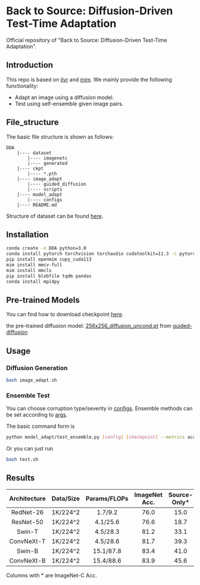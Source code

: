 # Back to Source: Diffusion-Driven Test-Time Adaptation
Official repository of "Back to Source: Diffusion-Driven Test-Time Adaptation".

## Introduction
This repo is based on [ilvr](https://github.com/jychoi118/ilvr_adm) and [mim](https://github.com/open-mmlab/mim). We mainly provide the following functionality:
+ Adapt an image using a diffusion model.
+ Test using self-ensemble given image pairs.

## File_structure

The basic file structure is shown as follows:
```
DDA
    |---- dataset
        |---- imagenetc
        |---- generated
    |---- ckpt
        |---- *.pth
    |---- image_adapt
        |---- guided_diffusion
        |---- scripts
    |---- model_adapt
        |---- configs
    |---- README.md
```

Structure of dataset can be found [here](./dataset/README.md).

## Installation
```bash
conda create -n DDA python=3.8
conda install pytorch torchvision torchaudio cudatoolkit=11.3 -c pytorch
pip install openmim cupy_cuda113
mim install mmcv-full 
mim install mmcls
pip install blobfile tqdm pandas
conda install mpi4py
```

## Pre-trained Models
You can find how to download checkpoint [here](./ckpt/README.md). 

the pre-trained diffusion model: [256x256_diffusion_uncond.pt](https://openaipublic.blob.core.windows.net/diffusion/jul-2021/256x256_diffusion_uncond.pt) from [guided-diffusion](https://github.com/openai/guided-diffusion)

## Usage

### Diffusion Generation

```bash
bash image_adapt.sh
```

### Ensemble Test

You can choose corruption type/severity in [configs](./model_adapt/configs/_base_/datasets). Ensemble methods can be set according to [args](./model_adapt/test_ensemble.py#L99).


The basic command form is 
```bash
python model_adapt/test_ensemble.py [config] [checkpoint] --metrics accuracy --ensemble [ensemble method]
```

Or you can just run
```bash
bash test.sh
```


## Results

| Architecture    | Data/Size   | Params/FLOPs| ImageNet Acc. |Source-Only* | MEMO* | DDA*|
|:---------------:|:-----------:|:-----------:|:-----------:|:-----------:|:-----:|:---:|
| RedNet-26      | 1K/224^2  | 1.7/9.2   | 76.0          | 15.0 | 20.6 | **25.0** |
| ResNet-50      | 1K/224^2  | 4.1/25.6  | 76.6          | 18.7 | 24.7 | **27.3** |
| Swin-T         | 1K/224^2  | 4.5/28.3  | 81.2          | 33.1 | 29.5 | **37.0** |
| ConvNeXt-T     | 1K/224^2  | 4.5/28.6  | 81.7          | 39.3 | 37.8 | **41.4** |
| Swin-B         | 1K/224^2  | 15.1/87.8 | 83.4          | 41.0 | 37.0 | **42.0** |
| ConvNeXt-B     | 1K/224^2  | 15.4/88.6 | 83.9          | 45.6 | 45.8 | **46.1** |

Columns with * are ImageNet-C Acc.
